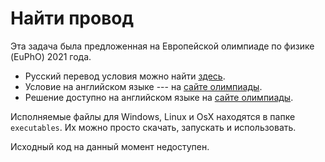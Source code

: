 # Найти провод

Эта задача была предложенная на Европейской олимпиаде по физике (EuPhO) 2021 года.
* Русский перевод условия можно найти [здесь](https://pho.rs/p/1319).
* Условие на английском языке --- на [сайте олимпиады](https://eupho.ee/wp-content/uploads/2021/06/EuPhO_2021-exp.pdf).
* Решение доступно на английском языке на [сайте олимпиады](https://eupho.ee/wp-content/uploads/2021/06/EuPhO_2021_exp_solutions-2.pdf).

Исполняемые файлы для Windows, Linux и OsX находятся в папке ``executables``. Их можно просто скачать, запускать и использовать.

Исходный код на данный момент недоступен.